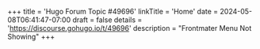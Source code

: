 +++
title = 'Hugo Forum Topic #49696'
linkTitle = 'Home'
date = 2024-05-08T06:41:47-07:00
draft = false
details = 'https://discourse.gohugo.io/t/49696'
description = "Frontmater Menu Not Showing"
+++
